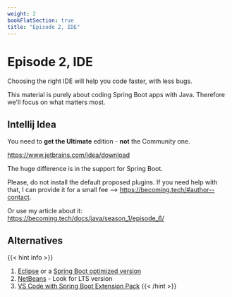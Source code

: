 ```yaml
---
weight: 2
bookFlatSection: true
title: "Episode 2, IDE"
---
```


# Episode 2, IDE

Choosing the right IDE will help you code faster, with less bugs.

This material is purely about coding Spring Boot apps with Java. Therefore we'll focus on what matters most.

## Intellij Idea

You need to __get the Ultimate__ edition - __not__ the Community one.

https://www.jetbrains.com/idea/download

The huge difference is in the support for Spring Boot.

Please, do not install the default proposed plugins. If you need help with that, I can provide it for a small fee --> https://becoming.tech/#author--contact.

Or use my article about it: https://becoming.tech/docs/java/season_1/episode_6/

## Alternatives

{{< hint info >}}
1. [Eclipse](https://www.eclipse.org/downloads/) or a [Spring Boot optimized version](https://spring.io/tools)
1. [NetBeans](https://netbeans.apache.org/download/index.html) - Look for LTS version
1. [VS Code with Spring Boot Extension Pack](https://marketplace.visualstudio.com/items?itemName=Pivotal.vscode-boot-dev-pack)
   {{< /hint >}}
